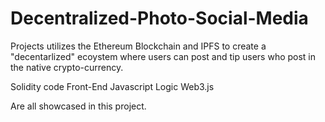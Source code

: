 # Decentralized-Photo-Social-Media


Projects utilizes the Ethereum Blockchain and IPFS to create a "decentarlized" ecoystem where users can post and tip users who post in the native crypto-currency. 

Solidity code
Front-End Javascript Logic
Web3.js

Are all showcased in this project.
